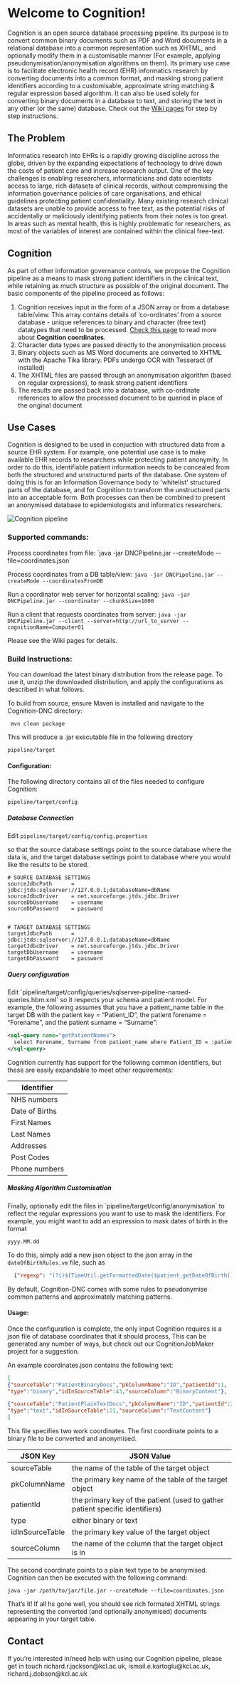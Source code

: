 <html>
<body>

<h1>
Welcome to Cognition!
</h1>
Cognition is an open source database processing pipeline. Its purpose is to convert common binary documents such as PDF and Word documents in a relational database into a common representation such as XHTML, and optionally modify them in a customisable manner (For example, applying pseudonymisation/anonymisation algorithms on them). Its primary use case is to facilitate electronic health record (EHR) informatics research by converting documents into a common format, and masking strong patient identifiers according to a customisable, approximate string matching & regular expression based algorithm. It can also be used solely for converting binary documents in a database to text, and storing the text in any other (or the same) database.
Check out the <a href="https://github.com/KHP-Informatics/Cognition-DNC/wiki">Wiki pages</a> for step by step instructions. 
<h2>
The Problem
</h2>
Informatics research into EHRs is a rapidly growing discipline across the globe, driven by the expanding expectations of technology to drive down the costs of patient care and increase research output. One of the key challenges is enabling researchers, informaticians and data scientists access to large, rich datasets of clinical records, without compromising the information governance policies of care organisations, and ethical guidelines protecting patient confidentiality. Many existing research clinical datasets are unable to provide access to free text, as the potential risks of accidentally or maliciously identifying patients from their notes is too great. In areas such as mental health, this is highly problematic for researchers, as most of the variables of interest are contained within the clinical free-text.

<h2>Cognition</h2>

As part of other information governance controls, we propose the Cognition pipeline as a means to mask strong patient identifiers in the clinical text, while retaining as much structure as possible of the original document. The basic components of the pipeline proceed as follows:


1. Cognition receives input in the form of a JSON array or from a database table/view. This array contains details of ‘co-ordinates’ from a source database - unique references to binary and character (free text) datatypes that need to be processed. <a href="https://github.com/KHP-Informatics/Cognition-DNC/wiki/What's-a-Cognition-coordinate%3F">Check this page</a> to read more about <b>Cognition coordinates</b>.
2. Character data types are passed directly to the anonymisation process
  1. Binary objects such as MS Word documents are converted to XHTML with the Apache Tika library. PDFs undergo OCR with Tesseract (if installed)
  2. The XHTML files are passed through an anonymisation algorithm (based on regular expressions), to mask strong patient identifiers
3. The results are passed back into a database, with co-ordinate references to allow the processed document to be queried in place of the original document
 
<h2>
Use Cases
</h2>

Cognition is designed to be used in conjuction with structured data from a source EHR system. For example, one potential use case is to make available EHR records to researchers while protecting patient anonymity. In order to do this, identifiable patient information needs to be concealed from both the structured and unstructured parts of the database. One system of doing this is for an Information Governance body to 'whitelist' structured parts of the database, and for Cognition to transform the unstructured parts into an acceptable form. Both processes can then be combined to present an anonymised database to epidemiologists and informatics researchers.

![Cognition pipeline](https://github.com/KHP-Informatics/wiki-resources/blob/master/cognition.png)

<h3>
Supported commands:
</h3>
Process coordinates from file: `java -jar DNCPipeline.jar --createMode --file=coordinates.json`

Process coordinates from a DB table/view: `java -jar DNCPipeline.jar --createMode --coordinatesFromDB`

Run a coordinator web server for horizontal scaling: `java -jar DNCPipeline.jar --coordinator --chunkSize=1000`

Run a client that requests coordinates from server: `java -jar DNCPipeline.jar --client --server=http://url_to_server --cognitionName=Computer01`

Please see the Wiki pages for details. 

<h3>
Build Instructions:
</h3>
You can download the latest binary distribution from the release page. To use it, unzip the downloaded distribution, and apply the configurations as described in what follows.

To build from source, ensure Maven is installed and navigate to the Cognition-DNC directory:

` mvn clean package`

This will produce a .jar executable file in the following directory

`pipeline/target`

<h4>
Configuration:
</h4>

The following directory contains all of the files needed to configure Cognition:

`pipeline/target/config `

<h5>
Database Connection
</h5>

Edit 
`pipeline/target/config/config.properties`

so that the source database settings point to the source database where the data is, and the target database settings point to database where you would like the results to be stored.

```
# SOURCE DATABASE SETTINGS
sourceJdbcPath      = jdbc:jtds:sqlserver://127.0.0.1;databaseName=dbName
sourceJdbcDriver    = net.sourceforge.jtds.jdbc.Driver
sourceDbUsername    = username
sourceDbPassword    = password


# TARGET DATABASE SETTINGS
targetJdbcPath      = jdbc:jtds:sqlserver://127.0.0.1;databaseName=dbName
targetJdbcDriver    = net.sourceforge.jtds.jdbc.Driver
targetDbUsername    = username
targetDbPassword    = password
```

<h5>
Query configuration
</h5>
Edit `pipeline/target/config/queries/sqlserver-pipeline-named-queries.hbm.xml` so it respects your schema and patient model. For example, the following assumes that you have a patient_name table in the target DB with the patient key = “Patient_ID”, the patient forename = “Forename”, and the patient surname = “Surname”:

```xml
<sql-query name="getPatientNames">
  select Forename, Surname from patient_name where Patient_ID = :patientId
</sql-query>
```

Cognition currently has support for the following common identifiers, but these are easily expandable to meet other requirements:

Identifier|
----------|
NHS numbers|
Date of Births|
First Names|
Last Names|
Addresses|
Post Codes|
Phone numbers|

<h5>
Masking Algorithm Customisation
</h5>
Finally, optionally edit the files in `pipeline/target/config/anonymisation` to reflect the regular expressions you want to use to mask the identifiers. For example, you might want to add an expression to mask dates of birth in the format 

`yyyy.MM.dd`

To do this, simply add a new json object to the json array in the `dateOfBirthRules.vm` file, such as

```json
  {"regexp": "(?i)${TimeUtil.getFormattedDate($patient.getDateOfBirth(), 'yyyy.MM.dd')}", "placeHolder" : "DDDDD"}
```

By default, Cognition-DNC comes with some rules to pseudonymise common patterns and approximately matching patterns.

<h4>
Usage:
</h4>

Once the configuration is complete, the only input Cognition requires is a json file of database coordinates that it should process, This can be generated any number of ways, but check out our CognitionJobMaker project for a suggestion.

An example coordinates.json contains the following text:
```json
[
{"sourceTable":"PatientBinaryDocs","pkColumnName":"ID","patientId":1,
"type":"binary","idInSourceTable":43,"sourceColumn":"BinaryContent"},

{"sourceTable":"PatientPlainTextDocs","pkColumnName":"ID","patientId":2,
"type":"text","idInSourceTable":21,"sourceColumn":"TextContent"}
]
```
This file specifies two work coordinates. The first coordinate points to a binary file to be converted and anonymised.

JSON Key|JSON Value
--------|-----------
sourceTable|the name of the table of the target object
pkColumnName|the primary key name of the table of the target object
patientId|the primary key of the patient (used to gather patient specific identifiers)
type|either binary or text
idInSourceTable|the primary key value of the target object
sourceColumn|the name of the column that the target object is in


The second coordinate points to a plain text type to be anonymised.
 Cognition can then be executed with the following command:

`java -jar /path/to/jar/file.jar --createMode --file=coordinates.json`


That’s it! If all hs gone well, you should see rich formated XHTML strings representing the converted (and optionally anonymised) documents appearing in your target table. 


<h2>
Contact
</h2>
If you’re interested in/need help with using our Cognition pipeline, please get in touch richard.r.jackson@kcl.ac.uk, ismail.e.kartoglu@kcl.ac.uk, richard.j.dobson@kcl.ac.uk 
</body>
</html>
